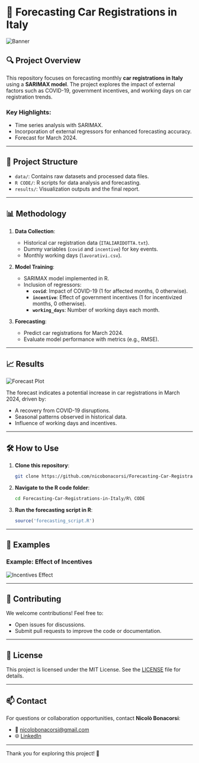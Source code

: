 # 🚗 Forecasting Car Registrations in Italy

![Banner](https://example.com/car_forecasting_banner.png)

## 🔍 Project Overview

This repository focuses on forecasting monthly **car registrations in Italy** using a **SARIMAX model**. The project explores the impact of external factors such as COVID-19, government incentives, and working days on car registration trends.

### Key Highlights:
- Time series analysis with SARIMAX.
- Incorporation of external regressors for enhanced forecasting accuracy.
- Forecast for March 2024.

---

## 📂 Project Structure

- `data/`: Contains raw datasets and processed data files.
- `R CODE/`: R scripts for data analysis and forecasting.
- `results/`: Visualization outputs and the final report.

---

## 📊 Methodology

1. **Data Collection**:
   - Historical car registration data (`ITALIARIDOTTA.txt`).
   - Dummy variables (`covid` and `incentive`) for key events.
   - Monthly working days (`lavorativi.csv`).

2. **Model Training**:
   - SARIMAX model implemented in R.
   - Inclusion of regressors:
     - **`covid`**: Impact of COVID-19 (1 for affected months, 0 otherwise).
     - **`incentive`**: Effect of government incentives (1 for incentivized months, 0 otherwise).
     - **`working_days`**: Number of working days each month.

3. **Forecasting**:
   - Predict car registrations for March 2024.
   - Evaluate model performance with metrics (e.g., RMSE).

---

## 📈 Results

![Forecast Plot](https://example.com/forecast_plot.png)

The forecast indicates a potential increase in car registrations in March 2024, driven by:
- A recovery from COVID-19 disruptions.
- Seasonal patterns observed in historical data.
- Influence of working days and incentives.

---

## 🛠 How to Use

1. **Clone this repository**:
   ```bash
   git clone https://github.com/nicobonacorsi/Forecasting-Car-Registrations-in-Italy.git
   ```

2. **Navigate to the R code folder**:
   ```bash
   cd Forecasting-Car-Registrations-in-Italy/R\ CODE
   ```

3. **Run the forecasting script in R**:
   ```R
   source('forecasting_script.R')
   ```

---

## 📝 Examples

### Example: Effect of Incentives
![Incentives Effect](https://example.com/incentives_effect_plot.png)

---

## 🤝 Contributing

We welcome contributions! Feel free to:
- Open issues for discussions.
- Submit pull requests to improve the code or documentation.

---

## 📜 License

This project is licensed under the MIT License. See the [LICENSE](LICENSE) file for details.

---

## 📫 Contact

For questions or collaboration opportunities, contact **Nicolò Bonacorsi**:
- 📧 [nicolobonacorsi@gmail.com](mailto:nicolobonacorsi@gmail.com)
- 🌐 [LinkedIn](https://linkedin.com/in/nicolobonacorsi)

---

Thank you for exploring this project! 🌟
